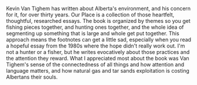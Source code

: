 Kevin Van Tighem has written about Alberta's environment, and his concern for it, for over thirty years. Our Place is a collection of those heartfelt, thoughtful, researched essays. The book is organized by themes so you get fishing pieces together, and hunting ones together, and the whole idea of segmenting up something that is large and whole get put together. This approach means the footnotes can get a little sad, especially when you read a hopeful essay from the 1980s where the hope didn't really work out. I'm not a hunter or a fisher, but he writes evocatively about those practices and the attention they reward. What I appreciated most about the book was Van Tighem's sense of the connectedness of all things and how attention and language matters, and how natural gas and tar sands exploitation is costing Albertans their souls.

